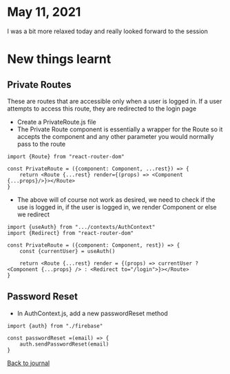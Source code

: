 # May 11, 2021
I was a bit more relaxed today and really looked forward to the session

# New things learnt

## Private Routes
These are routes that are accessible only when a user is logged in. If a user attempts to access this route, they are redirected to the login page


- Create a PrivateRoute.js file
- The Private Route component is essentially a wrapper for the Route so it accepts the component and any other parameter you would normally pass to the route
```
import {Route} from "react-router-dom"

const PrivateRoute = ({component: Component, ...rest}) => {
    return <Route {...rest} render={(props) => <Component {...props}/>}></Route>
}
```
- The above will of course not work as desired, we need to check if the use is logged in, if the user is logged in, we render Component or else we redirect
```
import {useAuth} from ".../contexts/AuthContext"
import {Redirect} from "react-router-dom"

const PrivateRoute = ({component: Component, rest}) => {
    const {currentUser} = useAuth()

    return <Route {...rest} render = {(props) => currentUser ? <Component {...props} /> : <Redirect to="/login">}></Route>
}
```

## Password Reset
- In AuthContext.js, add a new passwordReset method
```
import {auth} from "./firebase"

const passwordReset =(email) => {
    auth.sendPasswordReset(email)
}
```



[Back to journal](README.md)